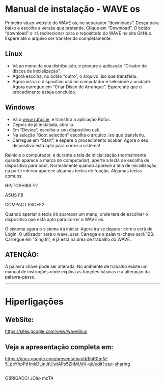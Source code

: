 # Manual de instalação - WAVE os
Primeiro vá ao website do WAVE os, no separador “downloads”. Desça para baixo e escolha a versão que pretende. Clique em “Download”.
O botão “download” o irá redirecionar para o repositório do WAVE no site GitHub.
Espere até o arquivo ser transferido completamente. 
 ## Linux
   - Vá ao menu da sua distribuição, e procure a aplicação “Criador de discos de inicialização”.
   - Agora escolha, no botão “outro”, o arquivo .iso que transferiu.
   - Agora insira o dispositivo usb no computador e selecione a unidade. Agora carregue em “Criar Disco de Arranque”. Espere até que o procedimento esteja concluído.
 ## Windows
  - Vá a www.rufus.ie, e transfira a aplicação Rufus.
  - Depois de já instalada, abra-a.
  - Em “Device”, escolha o seu dispositivo usb.
  - Na seleção “Boot selection” escolha o arquivo .iso que transferiu.
  - Carregue em “Start”, e espere o procedimento acabar.
Agora o seu dispositivo está apto para correr o sistema!

Reinicie o computador, e durante a tela de inicialização (normalmente quando aparece a marca do computador), aperte a tecla de escolha de dispositivo para boot. Normalmente quando aparece a tela de inicialização, na parte inferior aparece algumas teclas de função.
Algumas teclas comuns:

HP/TOSHIBA  F2

ASUS        F8

COMPACT     ESC+F2

Quando apertar a tecla irá aparecer um menu, onde terá de escolher o dispositivo que está apto para correr o WAVE os.

O sistema agora o sistema irá iniciar. Agora irá se deparar com o ecrã de Login. O utilizador será o wave_user. Carrega e a palavra-chave será 123. Carregue em “Sing In”, e já está na área de trabalho do WAVE.

## ATENÇÃO: 
A palavra chave pode ser alterada. No ambiente de trabalho existe um manual de instruções onde explica as funções básicas e a alteração da palavra-passe.

_____________________________________
# Hiperligações
## WebSite:
https://sites.google.com/view/wavelinux

## Veja a apresentação completa em:
https://docs.google.com/presentation/d/1jbR0tnN-5_pbYhpPtHmkDLjnJtUlwiAPs5ZhMUdV-qk/edit?usp=sharing
____________________________________
OBRIGADO!
JOão moTA
